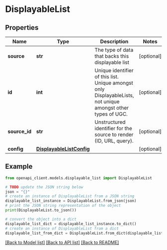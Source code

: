 # DisplayableList


## Properties

Name | Type | Description | Notes
------------ | ------------- | ------------- | -------------
**source** | **str** | The type of data that backs this displayable list | [optional] 
**id** | **int** | Unique identifier of this list. Unique amongst only DisplayableLists, not unique amongst other types of UGC. | [optional] 
**source_id** | **str** | Unstructured identifier for the source to render (ID, URL, query). | [optional] 
**config** | [**DisplayableListConfig**](DisplayableListConfig.md) |  | [optional] 

## Example

```python
from openapi_client.models.displayable_list import DisplayableList

# TODO update the JSON string below
json = "{}"
# create an instance of DisplayableList from a JSON string
displayable_list_instance = DisplayableList.from_json(json)
# print the JSON string representation of the object
print(DisplayableList.to_json())

# convert the object into a dict
displayable_list_dict = displayable_list_instance.to_dict()
# create an instance of DisplayableList from a dict
displayable_list_from_dict = DisplayableList.from_dict(displayable_list_dict)
```
[[Back to Model list]](../README.md#documentation-for-models) [[Back to API list]](../README.md#documentation-for-api-endpoints) [[Back to README]](../README.md)


